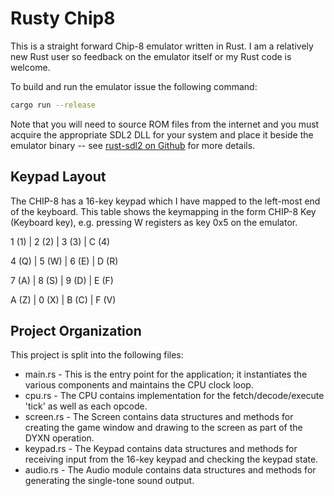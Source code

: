 # Rusty Chip8

This is a straight forward Chip-8 emulator written in Rust. I am a relatively new Rust user so feedback on the emulator itself or my Rust code is welcome.

To build and run the emulator issue the following command:

```bash
cargo run --release
```
Note that you will need to source ROM files from the internet and you must acquire the appropriate SDL2 DLL for your system and place it beside the emulator binary -- see  [rust-sdl2 on Github](https://github.com/Rust-SDL2/rust-sdl2) for more details.

## Keypad Layout

The CHIP-8 has a 16-key keypad which I have mapped to the left-most end of the keyboard. This table shows the keymapping in the form CHIP-8 Key (Keyboard key), e.g. pressing W registers as key 0x5 on the emulator.

1 (1) | 2 (2) | 3 (3) | C (4)

4 (Q) | 5 (W) | 6 (E) | D (R)

7 (A) | 8 (S) | 9 (D) | E (F)

A (Z) | 0 (X) | B (C) | F (V)

## Project Organization
This project is split into the following files:

* main.rs - This is the entry point for the application; it instantiates the various components and maintains the CPU clock loop.
* cpu.rs - The CPU contains implementation for the fetch/decode/execute 'tick' as well as each opcode.
* screen.rs - The Screen contains data structures and methods for creating the game window and drawing to the screen as part of the DYXN operation.
* keypad.rs - The Keypad contains data structures and methods for receiving input from the 16-key keypad and checking the keypad state.
* audio.rs - The Audio module contains data structures and methods for generating the single-tone sound output.
